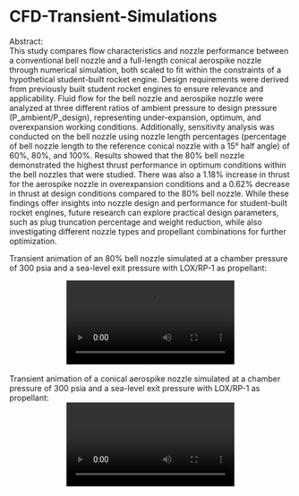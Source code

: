 # CFD-Transient-Simulations
Abstract: <br>
This study compares flow characteristics and nozzle performance between a conventional bell nozzle and a full-length conical aerospike nozzle through numerical simulation, both scaled to fit within the constraints of a hypothetical student-built rocket engine. Design requirements were derived from previously built student rocket engines to ensure relevance and applicability. Fluid flow for the bell nozzle and aerospike nozzle were analyzed at three different ratios of ambient pressure to design pressure (P_ambient/P_design), representing under-expansion, optimum, and overexpansion working conditions. Additionally, sensitivity analysis was conducted on the bell nozzle using nozzle length percentages (percentage of bell nozzle length to the reference conical nozzle with a 15° half angle) of 60%, 80%, and 100%. Results showed that the 80% bell nozzle demonstrated the highest thrust performance in optimum conditions within the bell nozzles that were studied. There was also a 1.18% increase in thrust for the aerospike nozzle in overexpansion conditions and a 0.62% decrease in thrust at design conditions compared to the 80% bell nozzle. While these findings offer insights into nozzle design and performance for student-built rocket engines, future research can explore practical design parameters, such as plug truncation percentage and weight reduction, while also investigating different nozzle types and propellant combinations for further optimization. 

Transient animation of an 80% bell nozzle simulated at a chamber pressure of 300 psia and a sea-level exit pressure with LOX/RP-1 as propellant:
<div align="center"> <video src="https://github.com/etsui215/CFD-Transient-Simulations/assets/107323771/7e07f034-08b0-4732-a889-ab7bed282817" controls="controls" style="max-width: 600px"> </video> </div>
<br>
Transient animation of a conical aerospike nozzle simulated at a chamber pressure of 300 psia and a sea-level exit pressure with LOX/RP-1 as propellant:
<div align="center"> <video src="https://github.com/etsui215/CFD-Transient-Simulations/assets/107323771/d28b21df-c78b-479d-a3e5-ac0f2739e1e1" controls="controls" style="max-width: 600px"> </video> </div>




